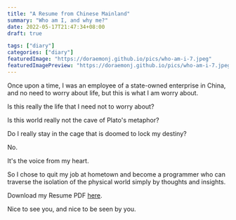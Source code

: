 ```yaml
---
title: "A Resume from Chinese Mainland"
summary: "Who am I, and why me?"
date: 2022-05-17T21:47:34+08:00
draft: true

tags: ["diary"]
categories: ["diary"]
featuredImage: "https://doraemonj.github.io/pics/who-am-i-7.jpeg"
featuredImagePreview: "https://doraemonj.github.io/pics/who-am-i-7.jpeg"
---
```


Once upon a time, I was an employee of a state-owned enterprise in China, and no need to worry about life, but this is what I am worry about.

Is this really the life that I need not to worry about?

Is this world really not the cave of Plato's metaphor?

Do I really stay in the cage that is doomed to lock my destiny?

No.

It's the voice from my heart.

So I chose to quit my job at hometown and become a programmer who can traverse the isolation of the physical world simply by thoughts and insights.

Download my Resume PDF [here](https://doraemonj.github.io/docs/Resume_latest.pdf).

Nice to see you, and nice to be seen by you.



